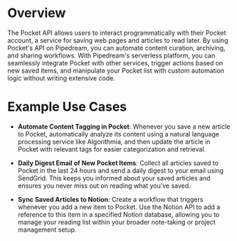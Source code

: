 # Overview

The Pocket API allows users to interact programmatically with their Pocket account, a service for saving web pages and articles to read later. By using Pocket's API on Pipedream, you can automate content curation, archiving, and sharing workflows. With Pipedream's serverless platform, you can seamlessly integrate Pocket with other services, trigger actions based on new saved items, and manipulate your Pocket list with custom automation logic without writing extensive code.

# Example Use Cases

- **Automate Content Tagging in Pocket**: Whenever you save a new article to Pocket, automatically analyze its content using a natural language processing service like Algorithmia, and then update the article in Pocket with relevant tags for easier categorization and retrieval.

- **Daily Digest Email of New Pocket Items**: Collect all articles saved to Pocket in the last 24 hours and send a daily digest to your email using SendGrid. This keeps you informed about your saved articles and ensures you never miss out on reading what you've saved.

- **Sync Saved Articles to Notion**: Create a workflow that triggers whenever you add a new item to Pocket. Use the Notion API to add a reference to this item in a specified Notion database, allowing you to manage your reading list within your broader note-taking or project management setup.
